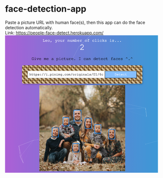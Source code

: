 # face-detection-app  
Paste a picture URL with human face(s), then this app can do the face detection automatically.  
Link: https://people-face-detect.herokuapp.com/ 
<img src="clip.png">

